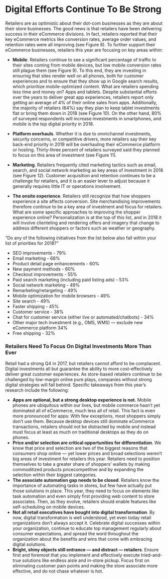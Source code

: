 # Digital Efforts Continue To Be Strong

Retailers are as optimistic about their dot-com businesses as they are about their store businesses.
The good news is that retailers have been delivering success in their eCommerce divisions. In fact,
retailers reported that their key eCommerce metrics like conversion rates, average order values, and
retention rates were all improving (see Figure 8). To further support their eCommerce businesses,
retailers this year are focusing on key areas within:
* **Mobile**. Retailers continue to see a significant percentage of traffic to their sites coming from
mobile devices, but low mobile conversion rates still plague them (see Figure 9). To this end, they
are investing in ensuring that sites render well on all phones, both for customer experiences and
to ensure that they show up in Google search results, which prioritize mobile-optimized content.
What are retailers spending less time and money on? Apps and tablets. Despite substantial efforts
over the years to deliver great app experiences, retailers report only getting an average of 4% of
their online sales from apps. Additionally, the majority of retailers (64%) say they plan to keep tablet
investments flat or bring them down in 2018 (see Figure 10). On the other hand, 80% of surveyed
respondents will increase investments in smartphones, and mobile is the top digital priority in 2018.

* **Platform overhauls**. Whether it is due to omnichannel investments, security concerns, or
competitive drivers, more retailers say their key back-end priority in 2018 will be overhauling their
eCommerce platform or hosting. Thirty-three percent of retailers surveyed said they planned to
focus on this area of investment (see Figure 11).

* **Marketing**. Retailers frequently cited marketing tactics such as email, search, and social network
marketing as key areas of investment in 2018 (see Figure 12). Customer acquisition and retention
continues to be a challenge for retailers, and it is an easier lever to adjust because it generally
requires little IT or operations involvement.

* **The onsite experience**. Retailers still recognize that how shoppers experience a site affects
conversion. Site merchandising improvements therefore continue to be a key area of investment
and focus for retailers. What are some specific approaches to improving the shopper experience
online? Personalization is at the top of this list, and in 2018 it will involve clienteling and rendering
offers and imagery that change to address different shoppers or factors such as weather or
geography.

“Do any of the following initiatives from the list below also fall within your list of
priorities for 2018?”

* SEO improvements - 79%
* Email marketing - 68%
* Product detail page enhancements - 60%
* New payment methods - 60%
* Checkout improvements - 55%
* Paid search marketing (including paid listing ads) - 53%
* Social network marketing - 49%
* Remarketing/retargeting - 49%
* Mobile optimization for mobile browsers - 49%
* Site search - 49%
* Faster shipping - 45%
* Customer service - 38%
* Chat for customer service (either live or automated/chatbots) - 34%
* Other major tech investment (e.g., OMS, WMS) — exclude new eCommerce platform 34%
* Free shipping - 32%

### Retailers Need To Focus On Digital Investments More Than Ever
Retail had a strong Q4 in 2017, but retailers cannot afford to be complacent. Digital investments all
but guarantee the ability to more cost-effectively deliver great customer experiences. As store-based
retailers continue to be challenged by low-margin online pure plays, companies without strong digital
strategies will fall behind. Specific takeaways from this year’s research include the following:
* **Apps are optional, but a strong desktop experience is not.** Mobile phones are ubiquitous within
our lives, but mobile commerce hasn’t yet dominated all of eCommerce, much less all of retail. This
fact is even more pronounced for apps: With few exceptions, most shoppers simply don’t use them.
Because desktop devices still dominate eCommerce transactions, retailers should not be distracted
by mobile and instead must focus at least as much on traditional desktops as they do on phones.
* **Price and/or selection are critical opportunities for differentiation**. We know that price and
selection are two of the biggest reasons that consumers shop online — yet lower prices and
broad selections weren’t big areas of investment for retailers this year. Retailers need to position
themselves to take a greater share of shoppers’ wallets by making commoditized products pricecompetitive
and by expanding the selection within their biggest categories.
* **The associate automation gap needs to be closed**. Retailers know the importance of automating
tasks in stores, but few have actually put those solutions in place. This year, they need to focus
on elements like task automation and even simply first providing web content to store associates.
Then, as they evolve, retailers should enable features like self-scheduling on mobile devices.
* **Not all retail executives have bought into digital transformation**. By now, digital transformation
is well understood, yet even today retail organizations don’t always accept it. Celebrate digital
successes within your organization, continue to educate top management regularly about
consumer expectations, and spread the word throughout the organization about the benefits and
wins that come with embracing digital solutions.
* **Bright, shiny objects still entrance — and distract — retailers**. Ensure first and foremost that
you implement and effectively execute tried-and-true solutions like endless aisle and in-store
pickup. Focus first on eliminating customer pain points and making the store associate more
effective, and do not chase whatever is hot.